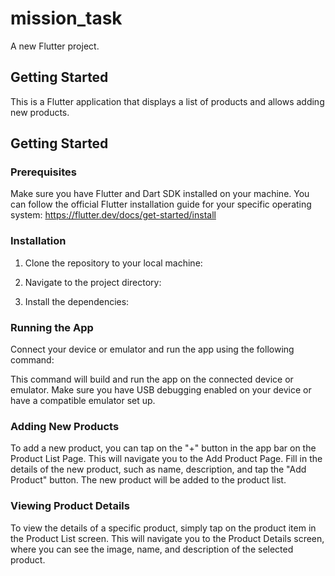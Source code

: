 # mission_task

A new Flutter project.

## Getting Started

This is a Flutter application that displays a list of products and allows adding new products.

## Getting Started

### Prerequisites

Make sure you have Flutter and Dart SDK installed on your machine. You can follow the official Flutter installation guide for your specific operating system: https://flutter.dev/docs/get-started/install

### Installation

1. Clone the repository to your local machine:

2. Navigate to the project directory:

3. Install the dependencies:

### Running the App

Connect your device or emulator and run the app using the following command:


This command will build and run the app on the connected device or emulator. Make sure you have USB debugging enabled on your device or have a compatible emulator set up.

### Adding New Products

To add a new product, you can tap on the "+" button in the app bar on the Product List Page. This will navigate you to the Add Product Page. Fill in the details of the new product, such as name, description, and tap the "Add Product" button. The new product will be added to the product list.

### Viewing Product Details

To view the details of a specific product, simply tap on the product item in the Product List screen. This will navigate you to the Product Details screen, where you can see the image, name, and description of the selected product.


